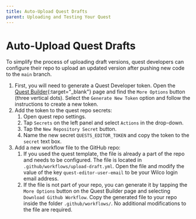 ```yaml
---
title: Auto-Upload Quest Drafts
parent: Uploading and Testing Your Quest
---
```


# Auto-Upload Quest Drafts

To simplify the process of uploading draft versions, quest developers can configure their repo to upload an updated version after pushing new code to the `main` branch.

1. First, you will need to generate a Quest Developer token. Open the [Quest Builder](https://app.wilco.gg/quest-builder){:target="_blank"} page and find the `More Options` button (three vertical dots). Select the `Generate New Token` option and follow the instructions to create a new token.
2. Add the token to the quest repo secrets:
    1. Open quest repo settings.
    2. Tap `Secrets` on the left panel and select `Actions` in the drop-down.
    3. Tap the `New Repository Secret` button.
    4. Name the new secret `QUESTS_EDITOR_TOKEN` and copy the token to the `secret` text box. 
3. Add a new workflow file to the GitHub repo:
    1. If you used the quest template, the file is already a part of the repo and needs to be configured. The file is located in `.github/workflows/upload-draft.yml`. Open the file and modify the value of the key `quest-editor-user-email` to be your Wilco login email address.
    2. If the file is not part of your repo, you can generate it by tapping the `More Options` button on the Quest Builder page and selecting `Download Github Workflow`. Copy the generated file to your repo inside the folder `.github/workflows/`. No additional modifications to the file are required.

